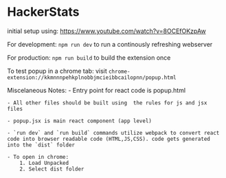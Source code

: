 # HackerStats

initial setup using: https://www.youtube.com/watch?v=8OCEfOKzpAw 

For development: 
    `npm run dev` to run a continously refreshing webserver

For production: 
    `npm run build` to build the extension once

To test popup in a chrome tab:
    visit `chrome-extension://kkmnnnpehkplnobbjmcieibbcailopnn/popup.html`

Miscelaneous Notes:
    - Entry point for react code is popup.html 

    - All other files should be built using  the rules for js and jsx files 

    - popup.jsx is main react component (app level)

    - `run dev` and `run build` commands utilize webpack to convert react code into browser readable code (HTML,JS,CSS). code gets generated into the `dist` folder 

    - To open in chrome: 
        1. Load Unpacked
        2. Select dist folder


